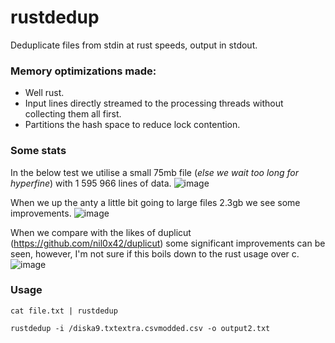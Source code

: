 # rustdedup
Deduplicate files from stdin at rust speeds, output in stdout.

### Memory optimizations made:
* Well rust.
* Input lines directly streamed to the processing threads without collecting them all first.
* Partitions the hash space to reduce lock contention.

### Some stats
In the below test we utilise a small 75mb file (_else we wait too long for hyperfine_) with 1 595 966 lines of data.
![image](https://github.com/InitRoot/rustdedup/assets/954507/ba3f52ac-ffdb-4ad7-8f4c-25b6c848bb05)

When we up the anty a little bit going to large files 2.3gb we see some improvements.
![image](https://github.com/InitRoot/rustdedup/assets/954507/196c6426-bdc2-4c9a-b9cb-99b0b6b788ea)

When we compare with the likes of duplicut (https://github.com/nil0x42/duplicut) some significant improvements can be seen, however, I'm not sure if this boils down to the rust usage over c.
![image](https://github.com/InitRoot/rustdedup/assets/954507/962504a0-a685-43f4-8b42-bc636d46e7df)


### Usage
```
cat file.txt | rustdedup

rustdedup -i /diska9.txtextra.csvmodded.csv -o output2.txt
```
